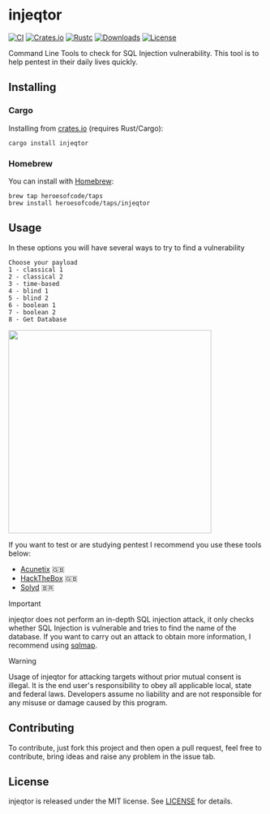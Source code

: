 # injeqtor

[![CI](https://github.com/heroesofcode/injeqtor/actions/workflows/CI.yml/badge.svg)](https://github.com/heroesofcode/injeqtor/actions/workflows/CI.yml)
[![Crates.io](https://img.shields.io/crates/v/injeqtor)](https://crates.io/crates/injeqtor)
[![Rustc](https://img.shields.io/badge/rustc-1.70.0-blue.svg?logo=rust&logoColor=orange)](https://img.shields.io/badge/rustc-1.70.0-blue.svg?logo=rust&logoColor=orange)
[![Downloads](https://img.shields.io/crates/d/injeqtor.svg?logo=rust&logoColor=orange)](https://crates.io/crates/injeqtor)
[![License](https://img.shields.io/github/license/heroesofcode/injeqtor.svg)](https://github.com/heroesofcode/injeqtor/blob/main/LICENSE)

Command Line Tools to check for SQL Injection vulnerability. This tool is to help pentest in their daily lives quickly.

## Installing

### Cargo
Installing from [crates.io](https://crates.io/) (requires Rust/Cargo):

```shell
cargo install injeqtor
```

### Homebrew
You can install with [Homebrew](https://brew.sh/):

```shell
brew tap heroesofcode/taps
brew install heroesofcode/taps/injeqtor
```

## Usage
In these options you will have several ways to try to find a vulnerability

```
Choose your payload
1 - classical 1
2 - classical 2
3 - time-based
4 - blind 1
5 - blind 2
6 - boolean 1
7 - boolean 2
8 - Get Database
```

<img src="https://github.com/heroesofcode/injeqtor/blob/main/img/example.png?raw=true" height=400>

If you want to test or are studying pentest I recommend you use these tools below:

- [Acunetix](http://testphp.vulnweb.com/) 🇬🇧
- [HackTheBox](https://www.hackthebox.com/) 🇬🇧
- [Solyd](https://solyd.com.br/ead/) 🇧🇷

> [!IMPORTANT] 
> injeqtor does not perform an in-depth SQL injection attack, it only checks whether SQL Injection is vulnerable and tries to find the name of the database. If you want to carry out an attack to obtain more information, I recommend using [sqlmap](https://github.com/sqlmapproject/sqlmap).

> [!WARNING]
> Usage of injeqtor for attacking targets without prior mutual consent is illegal. It is the end user's responsibility to obey all applicable local, state and federal laws. Developers assume no liability and are not responsible for any misuse or damage caused by this program.

## Contributing

To contribute, just fork this project and then open a pull request, feel free to contribute, bring ideas and raise any problem in the issue tab.

## License

injeqtor is released under the MIT license. See [LICENSE](https://github.com/heroesofcode/injector/blob/main/LICENSE) for details.
